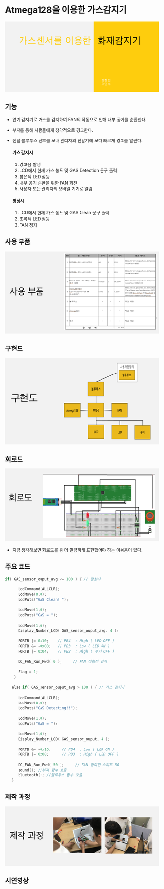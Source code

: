 

# Atmega128을 이용한 가스감지기

![trace](/img/gas1.png)


## 기능
- 연기 감지기로 가스를 감지하여 FAN의 작동으로 인해 내부 공기를 순환한다.
- 부저를 통해 사람들에게 청각적으로 경고한다.
- 전달 블루투스 신호를 보내 관리자의 단말기에 보다 빠르게 경고를 알린다.

  #### 가스 감지시
  1. 경고음 발생
  2. LCD에서 현재 가스 농도 및 GAS Detection 문구 출력
  3. 붉은색 LED 점등
  4. 내부 공기 순환을 위한 FAN 회전
  5. 사용자 또는 관리자의 모바일 기기로 알림

  #### 평상시
  1. LCD에서 현재 가스 농도 및 GAS Clean 문구 출력
  2. 초록색 LED 점등
  3. FAN 정지

## 사용 부품
![trace](/img/gas3.png)

## 구현도
![trace](/img/gas2.png)

## 회로도
![trace](/img/gas4.png)

- 지금 생각해보면 회로도를 좀 더 깔끔하게 표현했어야 하는 아쉬움이 있다.

## 주요 코드
```C
if( GAS_sensor_ouput_avg <= 100 ) { // 평상시
   
      LcdCommand(ALLCLR);
      LcdMove(0,0);
      LcdPuts("GAS Clean!!");

      LcdMove(1,0);
      LcdPuts("GAS = ");

      LcdMove(1,6);
      Display_Number_LCD( GAS_sensor_ouput_avg, 4 );
 
      PORTB |= 0x10;    // PB4  : High ( LED OFF )
      PORTB &= ~0x08;   // PB3  : Low ( LED ON )
      PORTB |= 0x04;    // PB2  : High ( 부저 OFF )
 
      DC_FAN_Run_Fwd( 0 );     // FAN 정회전 정지
 
      Flag = 1;
    }
 
   else if( GAS_sensor_ouput_avg > 100 ) { // 가스 감지시
   
      LcdCommand(ALLCLR);
      LcdMove(0,0);
      LcdPuts("GAS Detecting!!");
 
      LcdMove(1,0);
      LcdPuts("GAS = ");

      LcdMove(1,6);
      Display_Number_LCD( GAS_sensor_ouput, 4 );
 
      PORTB &= ~0x10;     // PB4  : Low ( LED ON )
      PORTB |= 0x08;      // PB3  : High ( LED OFF )
 
      DC_FAN_Run_Fwd( 50 );     // FAN 정회전 스피드 50
      sound(); //부저 함수 호출
      bluetooth(); //블루투스 함수 호출
   }
```

## 제작 과정
![trace](/img/gas5.png)

## 시연영상  
